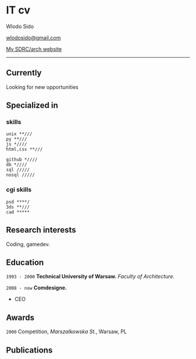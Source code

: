 # IT cv
Wlodo Sido

<div id="webaddress">
<a href="wlodosido@gmail.com">wlodosido@gmail.com</a></br></p>
<a href="http://sidorczuk.com">My SDRC/arch website</a>
</div>

---
## Currently
Looking for new opportunities

## Specialized in
### skills
	unix **///
	py **///
	js *////
	html,css **///

	github *////
	db *////
	sql /////
	nosql /////

### cgi skills
	psd ****/
	3ds **///
	cad *****

## Research interests

Coding, gamedev.


## Education

`1993 - 2000`
**Technical University of Warsaw.** *Faculty of Architecture.*

`2008 - now`
**Comdesigne.**
- CEO

## Awards

`2000`
Competition, *Marszalkowska St.*, Warsaw, PL

## Publications

<!-- A list is also available [online](http://scholar.google.co.uk/citations?user=LTOTl0YAAAAJ) -->


<!-- ### Footer
updated: Nov 2021 -->
